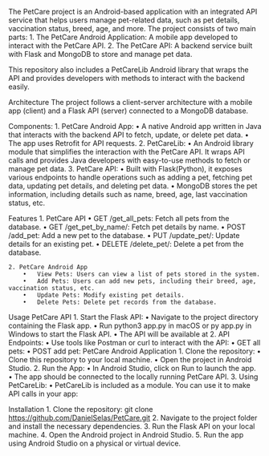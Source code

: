 


The PetCare project is an Android-based application with an integrated API service that helps users manage pet-related data, such as pet details, vaccination status, breed, age, and more. The project consists of two main parts:
	1.	The PetCare Android Application: A mobile app developed to interact with the PetCare API.
	2.	The PetCare API: A backend service built with Flask and MongoDB to store and manage pet data.

This repository also includes a PetCareLib Android library that wraps the API and provides developers with methods to interact with the backend easily.


Architecture
The project follows a client-server architecture with a mobile app (client) and a Flask API (server) connected to a MongoDB database.

Components:
	1.	PetCare Android App:
	    •	A native Android app written in Java that interacts with the backend API to fetch, update, or delete pet data.
	    •	The app uses Retrofit for API requests.
	2.	PetCareLib:
	    •	An Android library module that simplifies the interaction with the PetCare API. It wraps API calls and provides Java developers with easy-to-use methods to fetch or manage pet data.
	3.	PetCare API:
	    •	Built with Flask(Python), it exposes various endpoints to handle operations such as adding a pet, fetching pet data, updating pet details, and deleting pet data.
	    •	MongoDB stores the pet information, including details such as name, breed, age, last vaccination status, etc.


Features
    1. PetCare API
	    •	GET /get_all_pets: Fetch all pets from the database.
	    •	GET /get_pet_by_name/<name>: Fetch pet details by name.
	    •	POST /add_pet: Add a new pet to the database.
	    •	PUT /update_pet/<name>: Update details for an existing pet.
	    •	DELETE /delete_pet/<name>: Delete a pet from the database.

    2. PetCare Android App
	    •	View Pets: Users can view a list of pets stored in the system.
	    •	Add Pets: Users can add new pets, including their breed, age, vaccination status, etc.
	    •	Update Pets: Modify existing pet details.
	    •	Delete Pets: Delete pet records from the database.



Usage
PetCare API
	1.	Start the Flask API:
    	•	Navigate to the project directory containing the Flask app.
    	•	Run python3 app.py in macOS or py app.py in Windows to start the Flask API.
    	•	The API will be available at 
	2.	API Endpoints:
    	•	Use tools like Postman or curl to interact with the API:
    	•	GET all pets:
    	•	POST add pet: 
PetCare Android Application
	1.	Clone the repository:
	    •	Clone this repository to your local machine.
    	•	Open the project in Android Studio.
	2.	Run the App:
    	•	In Android Studio, click on Run to launch the app.
    	•	The app should be connected to the locally running PetCare API.
	3.	Using PetCareLib:
    	•	PetCareLib is included as a module. You can use it to make API calls in your app:


Installation
	1.	Clone the repository:
        git clone https://github.com/DanielSelas/PetCare.git
    2.	Navigate to the project folder and install the necessary dependencies.
	3.	Run the Flask API on your local machine.
	4.	Open the Android project in Android Studio.
	5.	Run the app using Android Studio on a physical or virtual device.